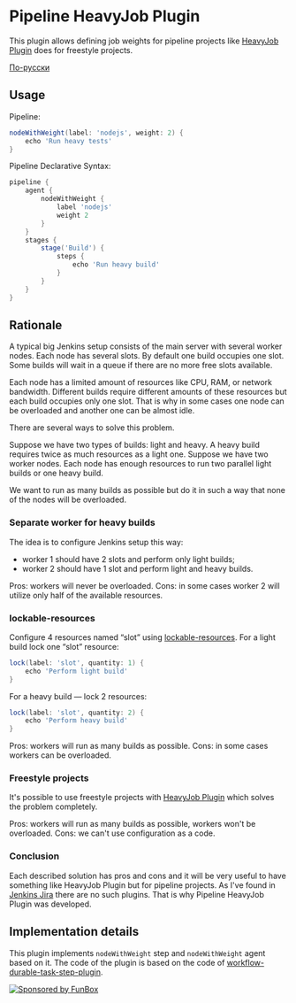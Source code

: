 # Pipeline HeavyJob Plugin

This plugin allows defining job weights for pipeline projects like
[HeavyJob Plugin](https://github.com/jenkinsci/heavy-job-plugin) does for
freestyle projects.

[По-русски](./README.ru.md)

## Usage

Pipeline:

```groovy
nodeWithWeight(label: 'nodejs', weight: 2) {
    echo 'Run heavy tests'
}
```

Pipeline Declarative Syntax:

```groovy
pipeline {
    agent {
        nodeWithWeight {
            label 'nodejs'
            weight 2
        }
    }
    stages {
        stage('Build') {
            steps {
                echo 'Run heavy build'
            }
        }
    }
}
```

## Rationale

A typical big Jenkins setup consists of the main server with several worker nodes.
Each node has several slots. By default one build occupies one slot. Some builds
will wait in a queue if there are no more free slots available.

Each node has a limited amount of resources like CPU, RAM, or network bandwidth. Different
builds require different amounts of these resources but each build occupies only
one slot. That is why in some cases one node can be overloaded and another one
can be almost idle.

There are several ways to solve this problem.

Suppose we have two types of builds: light and heavy. A heavy build requires
twice as much resources as a light one. Suppose we have two worker nodes. Each
node has enough resources to run two parallel light builds or one heavy build.

We want to run as many builds as possible but do it in such a way that none of
the nodes will be overloaded.

### Separate worker for heavy builds

The idea is to configure Jenkins setup this way:

* worker 1 should have 2 slots and perform only light builds;
* worker 2 should have 1 slot and perform light and heavy builds.

Pros: workers will never be overloaded.
Cons: in some cases worker 2 will utilize only half of the available resources.

### lockable-resources

Configure 4 resources named “slot” using
[lockable-resources](https://www.jenkins.io/doc/pipeline/steps/lockable-resources/).
For a light build lock one “slot” resource:

```groovy
lock(label: 'slot', quantity: 1) {
    echo 'Perform light build'
}
```
For a heavy build — lock 2 resources:

```groovy
lock(label: 'slot', quantity: 2) {
    echo 'Perform heavy build'
}
```

Pros: workers will run as many builds as possible.
Cons: in some cases workers can be overloaded.

### Freestyle projects

It's possible to use freestyle projects with
[HeavyJob Plugin](https://github.com/jenkinsci/heavy-job-plugin) which solves
the problem completely.

Pros: workers will run as many builds as possible, workers won't be overloaded.
Cons: we can't use configuration as a code.

### Conclusion

Each described solution has pros and cons and it will be very useful to have
something like HeavyJob Plugin but for pipeline projects. As I've found in
[Jenkins Jira](https://issues.jenkins-ci.org/browse/JENKINS-41940) there are no
such plugins. That is why Pipeline HeavyJob Plugin was developed.

## Implementation details

This plugin implements `nodeWithWeight` step and `nodeWithWeight` agent based on
it. The code of the plugin is based on the code of
[workflow-durable-task-step-plugin](https://github.com/jenkinsci/workflow-durable-task-step-plugin).

[![Sponsored by FunBox](https://funbox.ru/badges/sponsored_by_funbox_centered.svg)](https://funbox.ru)
